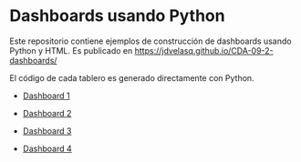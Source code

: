 # Dashboards usando Python

Este repositorio contiene ejemplos de construcción de dashboards usando Python y HTML. Es publicado en https://jdvelasq.github.io/CDA-09-2-dashboards/

El código de cada tablero es generado directamente con Python.

* [Dashboard 1](/dashboard1.html)

* [Dashboard 2](/dashboard2.html)

* [Dashboard 3](/dashboard3.html)

* [Dashboard 4](/dashboard4.html)